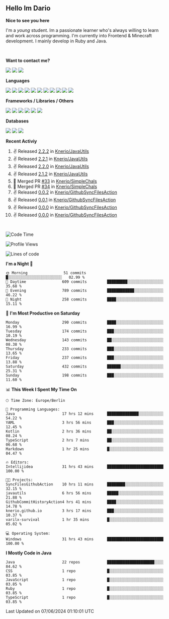 <h2>Hello Im Dario</h2>

**Nice to see you here**

I'm a *young* student. Im a passionate learner who's always willing to learn and work across
programming. I'm currently into Frontend & Minecraft development. I mainly develop in Ruby and Java.

<br/>

**Want to contact me?**

<a href="https://github.com/knerio"><img src="https://img.shields.io/badge/-Github-blue?style=for-the-badge&logo=github&logoColor=white"/></a> <a href="https://discord.com/users/639416958923702292"><img src="https://img.shields.io/badge/-knerio-blue?style=for-the-badge&logo=discord&logoColor=white"/></a> <a href="https://twitch.tv/dopalos_"><img src="https://img.shields.io/badge/-twitch-blue?style=for-the-badge&logo=twitch&logoColor=white"/></a>

**Languages**

<img src="https://img.shields.io/badge/-HTML-blue?style=for-the-badge&logo=html5&logoColor=white"/> <img src="https://img.shields.io/badge/-CSS-blue?style=for-the-badge&logo=CSS3&logoColor=white"/> <img src="https://img.shields.io/badge/-Javascript-blue?style=for-the-badge&logo=javascript&logoColor=white"/> <img src="https://img.shields.io/badge/-Typescript-blue?style=for-the-badge&logo=TypeScript&logoColor=white"/> <img src="https://img.shields.io/badge/-Java-blue?style=for-the-badge&logo=java&logoColor=white"/> <img src="https://img.shields.io/badge/-Kotlin-blue?style=for-the-badge&logo=kotlin&logoColor=white"/> <img src="https://img.shields.io/badge/-SQL-blue?style=for-the-badge&logo=MYSQL&logoColor=white"/> <img src="https://img.shields.io/badge/-Markdown-blue?style=for-the-badge&logo=Markdown&logoColor=white"/> <img src="https://img.shields.io/badge/-JSON-blue?style=for-the-badge&logo=JSON&logoColor=white"/> <img src="https://img.shields.io/badge/-Git-blue?style=for-the-badge&logo=Git&logoColor=white"/> <img src="https://img.shields.io/badge/-Ruby-blue?style=for-the-badge&logo=Ruby&logoColor=white"/>
<br/>

 **Frameworks / Libraries / Others**

<img src="https://img.shields.io/badge/-Bootstrap-blue?style=for-the-badge&logo=Bootstrap&logoColor=white"/> <img src="https://img.shields.io/badge/-Node.JS-blue?style=for-the-badge&logo=node.js&logoColor=white"/> <img src="https://img.shields.io/badge/-React-blue?style=for-the-badge&logo=React&logoColor=white"/> <img src="https://img.shields.io/badge/-Express-blue?style=for-the-badge&logo=Express&logoColor=white"/> <img src="https://img.shields.io/badge/-Next.Js-blue?style=for-the-badge&logo=Next.Js&logoColor=white"/> <img src="https://img.shields.io/badge/-Ruby_On_Rails-blue?style=for-the-badge&logo=ruby-on-rails&logoColor=white"/>

**Databases**

<img src="https://img.shields.io/badge/-MongoDB-blue?style=for-the-badge&logo=mongodb&logoColor=white"/> <img src="https://img.shields.io/badge/-MariaDB-blue?style=for-the-badge&logo=MariaDB&logoColor=white"/>
<img src="https://img.shields.io/badge/-PostgreSQL-blue?style=for-the-badge&logo=PostgreSQl&logoColor=white"/>

**Recent Activiy**

<!--RECENT_ACTIVITY:start-->
1. ✌️ Released [2.2.2](https://github.com/Knerio/JavaUtils/releases/tag/2.2.2) in [Knerio/JavaUtils](https://github.com/Knerio/JavaUtils)<br>
2. ✌️ Released [2.2.1](https://github.com/Knerio/JavaUtils/releases/tag/2.2.1) in [Knerio/JavaUtils](https://github.com/Knerio/JavaUtils)<br>
3. ✌️ Released [2.2.0](https://github.com/Knerio/JavaUtils/releases/tag/2.2.0) in [Knerio/JavaUtils](https://github.com/Knerio/JavaUtils)<br>
4. ✌️ Released [2.1.2](https://github.com/Knerio/JavaUtils/releases/tag/2.1.2) in [Knerio/JavaUtils](https://github.com/Knerio/JavaUtils)<br>
5. 🎉 Merged PR [#33](https://github.com/Knerio/SimpleChals/pull/33) in [Knerio/SimpleChals](https://github.com/Knerio/SimpleChals)<br>
6. 🎉 Merged PR [#34](https://github.com/Knerio/SimpleChals/pull/34) in [Knerio/SimpleChals](https://github.com/Knerio/SimpleChals)<br>
7. ✌️ Released [0.0.2](https://github.com/Knerio/GithubSyncFilesAction/releases/tag/0.0.2) in [Knerio/GithubSyncFilesAction](https://github.com/Knerio/GithubSyncFilesAction)<br>
8. ✌️ Released [0.0.1](https://github.com/Knerio/GithubSyncFilesAction/releases/tag/0.0.1) in [Knerio/GithubSyncFilesAction](https://github.com/Knerio/GithubSyncFilesAction)<br>
9. ✌️ Released [0.0.0](https://github.com/Knerio/GithubSyncFilesAction/releases/tag/0.0.0) in [Knerio/GithubSyncFilesAction](https://github.com/Knerio/GithubSyncFilesAction)<br>
10. ✌️ Released [0.0.0](https://github.com/Knerio/GithubSyncFilesAction/releases/tag/0.0.0) in [Knerio/GithubSyncFilesAction](https://github.com/Knerio/GithubSyncFilesAction)<br>
<!--RECENT_ACTIVITY:end-->
 
#

<!--START_SECTION:waka-->
![Code Time](http://img.shields.io/badge/Code%20Time-357%20hrs%2010%20mins-blue)

![Profile Views](http://img.shields.io/badge/Profile%20Views-1011-blue)

![Lines of code](https://img.shields.io/badge/From%20Hello%20World%20I%27ve%20Written-67.7%20thousand%20lines%20of%20code-blue)

**I'm a Night 🦉** 

```text
🌞 Morning                51 commits          █░░░░░░░░░░░░░░░░░░░░░░░░   02.99 % 
🌆 Daytime                609 commits         █████████░░░░░░░░░░░░░░░░   35.68 % 
🌃 Evening                789 commits         ████████████░░░░░░░░░░░░░   46.22 % 
🌙 Night                  258 commits         ████░░░░░░░░░░░░░░░░░░░░░   15.11 % 
```
📅 **I'm Most Productive on Saturday** 

```text
Monday                   290 commits         ████░░░░░░░░░░░░░░░░░░░░░   16.99 % 
Tuesday                  174 commits         ███░░░░░░░░░░░░░░░░░░░░░░   10.19 % 
Wednesday                143 commits         ██░░░░░░░░░░░░░░░░░░░░░░░   08.38 % 
Thursday                 233 commits         ███░░░░░░░░░░░░░░░░░░░░░░   13.65 % 
Friday                   237 commits         ███░░░░░░░░░░░░░░░░░░░░░░   13.88 % 
Saturday                 432 commits         ██████░░░░░░░░░░░░░░░░░░░   25.31 % 
Sunday                   198 commits         ███░░░░░░░░░░░░░░░░░░░░░░   11.60 % 
```


📊 **This Week I Spent My Time On** 

```text
🕑︎ Time Zone: Europe/Berlin

💬 Programming Languages: 
Java                     17 hrs 12 mins      ██████████████░░░░░░░░░░░   54.22 % 
YAML                     3 hrs 56 mins       ███░░░░░░░░░░░░░░░░░░░░░░   12.45 % 
Kotlin                   2 hrs 36 mins       ██░░░░░░░░░░░░░░░░░░░░░░░   08.24 % 
TypeScript               2 hrs 7 mins        ██░░░░░░░░░░░░░░░░░░░░░░░   06.68 % 
Markdown                 1 hr 25 mins        █░░░░░░░░░░░░░░░░░░░░░░░░   04.47 % 

🔥 Editors: 
Intellijidea             31 hrs 43 mins      █████████████████████████   100.00 % 

🐱‍💻 Projects: 
SyncFilesGithubAction    10 hrs 11 mins      ████████░░░░░░░░░░░░░░░░░   32.15 % 
javautils                6 hrs 56 mins       █████░░░░░░░░░░░░░░░░░░░░   21.88 % 
GithubCommitHistoryAction4 hrs 41 mins       ████░░░░░░░░░░░░░░░░░░░░░   14.78 % 
knerio.github.io         3 hrs 17 mins       ███░░░░░░░░░░░░░░░░░░░░░░   10.37 % 
varilx-survival          1 hr 35 mins        █░░░░░░░░░░░░░░░░░░░░░░░░   05.02 % 

💻 Operating System: 
Windows                  31 hrs 43 mins      █████████████████████████   100.00 % 
```

**I Mostly Code in Java** 

```text
Java                     22 repos            █████████████████████░░░░   84.62 % 
CSS                      1 repo              █░░░░░░░░░░░░░░░░░░░░░░░░   03.85 % 
JavaScript               1 repo              █░░░░░░░░░░░░░░░░░░░░░░░░   03.85 % 
Ruby                     1 repo              █░░░░░░░░░░░░░░░░░░░░░░░░   03.85 % 
TypeScript               1 repo              █░░░░░░░░░░░░░░░░░░░░░░░░   03.85 % 
```




 Last Updated on 07/06/2024 01:10:01 UTC
<!--END_SECTION:waka-->

